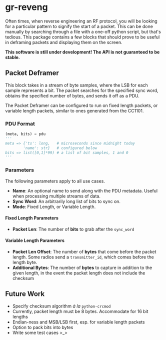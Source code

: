 # gr-reveng

Often times, when reverse engineering an RF protocol, you will be looking for
a particular pattern to signify the start of a packet. This can be done
manually by searching through a file with a one-off python script, but that's
tedious. This package contains a few blocks that should prove to be useful in
deframing packets and displaying them on the screen.

**This software is still under development! The API is not guaranteed to
be stable.**

## Packet Deframer

This block takes in a stream of byte samples, where the LSB for each sample
represents a bit. The packet searches for the specified sync word, obtains
the specified number of bytes, and sends it off as a PDU.

The Packet Deframer can be configured to run on fixed length packets, or
variable length packets, similar to ones generated from the CC1101.

### PDU Format

```python
(meta, bits) = pdu
'''
meta => {'ts': long,   # microseconds since midnight today
        'name': str}   # configured below
bits => list([0,1]*99) # a list of bit samples, 1 and 0
'''
```

### Parameters

The following parameters apply to all use cases.

* **Name**: An optional name to send along with the PDU metadata. Useful when processing multiple streams of data.
* **Sync Word**: An arbitrarily long list of bits to sync on.
* **Mode**: Fixed Length, or Variable Length.

#### Fixed Length Parameters

* **Packet Len**: The number of **bits** to grab after the `sync_word`

#### Variable Length Parameters

* **Packet Len Offset**: The number of **bytes** that come before the packet length. Some radios send a `transmitter_id`, which comes before the length byte.
* **Additional Bytes**: The number of **bytes** to capture in addition to the given length, in the event the packet length does not include the checksum

## Future Work
* Specify checksum algorithm *à la* `python-crcmod`
* Currently, packet length must be 8 bytes. Accommodate for 16 bit lengths
* Endian-ness and MSB/LSB first, esp. for variable length packets
* Option to pack bits into bytes
* Write some test cases >_>
